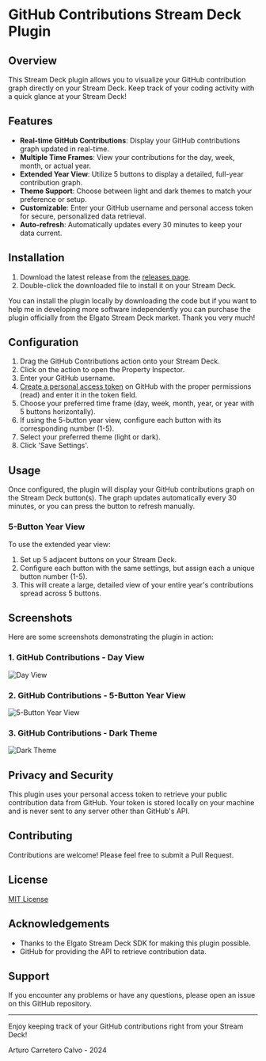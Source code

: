 # GitHub Contributions Stream Deck Plugin

## Overview

This Stream Deck plugin allows you to visualize your GitHub contribution graph directly on your Stream Deck. Keep track of your coding activity with a quick glance at your Stream Deck!

## Features

- **Real-time GitHub Contributions**: Display your GitHub contributions graph updated in real-time.
- **Multiple Time Frames**: View your contributions for the day, week, month, or actual year.
- **Extended Year View**: Utilize 5 buttons to display a detailed, full-year contribution graph.
- **Theme Support**: Choose between light and dark themes to match your preference or setup.
- **Customizable**: Enter your GitHub username and personal access token for secure, personalized data retrieval.
- **Auto-refresh**: Automatically updates every 30 minutes to keep your data current.

## Installation

1. Download the latest release from the [releases page](https://marketplace.elgato.com/stream-deck).
2. Double-click the downloaded file to install it on your Stream Deck.

You can install the plugin locally by downloading the code but if you want to help me in developing more software independently you can purchase the plugin officially from the Elgato Stream Deck market. Thank you very much!

## Configuration

1. Drag the GitHub Contributions action onto your Stream Deck.
2. Click on the action to open the Property Inspector.
3. Enter your GitHub username.
4. [Create a personal access token](https://docs.github.com/en/authentication/keeping-your-account-and-data-secure/managing-your-personal-access-tokens) on GitHub with the proper permissions (read) and enter it in the token field.
5. Choose your preferred time frame (day, week, month, year, or year with 5 buttons horizontally).
6. If using the 5-button year view, configure each button with its corresponding number (1-5).
7. Select your preferred theme (light or dark).
8. Click 'Save Settings'.

## Usage

Once configured, the plugin will display your GitHub contributions graph on the Stream Deck button(s). The graph updates automatically every 30 minutes, or you can press the button to refresh manually.

### 5-Button Year View
To use the extended year view:
1. Set up 5 adjacent buttons on your Stream Deck.
2. Configure each button with the same settings, but assign each a unique button number (1-5).
3. This will create a large, detailed view of your entire year's contributions spread across 5 buttons.

## Screenshots

Here are some screenshots demonstrating the plugin in action:

### 1. GitHub Contributions - Day View
![Day View](URL_TO_DAY_VIEW_IMAGE)

### 2. GitHub Contributions - 5-Button Year View
![5-Button Year View](URL_TO_YEAR_VIEW_IMAGE)

### 3. GitHub Contributions - Dark Theme
![Dark Theme](URL_TO_DARK_THEME_IMAGE)

## Privacy and Security

This plugin uses your personal access token to retrieve your public contribution data from GitHub. Your token is stored locally on your machine and is never sent to any server other than GitHub's API.

## Contributing

Contributions are welcome! Please feel free to submit a Pull Request.

## License

[MIT License](LICENSE)

## Acknowledgements

- Thanks to the Elgato Stream Deck SDK for making this plugin possible.
- GitHub for providing the API to retrieve contribution data.

## Support

If you encounter any problems or have any questions, please open an issue on this GitHub repository.

---

Enjoy keeping track of your GitHub contributions right from your Stream Deck!

Arturo Carretero Calvo - 2024